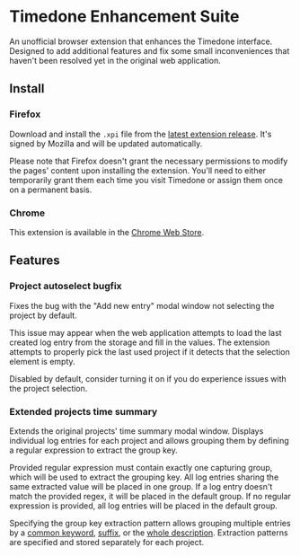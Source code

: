 # Timedone Enhancement Suite

An unofficial browser extension that enhances the Timedone interface. Designed to add additional features and fix some small inconveniences that haven't been resolved yet in the original web application.

## Install

### Firefox

Download and install the `.xpi` file from the [latest extension release](https://github.com/Seregy/timedone-enhancement-suite/releases/latest/). 
It's signed by Mozilla and will be updated automatically.

Please note that Firefox doesn't grant the necessary permissions to modify the pages' content upon installing the extension. You'll need to either temporarily grant them each time you visit Timedone or assign them once on a permanent basis.

### Chrome

This extension is available in the [Chrome Web Store](https://chrome.google.com/webstore/detail/apbfnmaechldmmpifmoojldifceehiin).

## Features

### Project autoselect bugfix

Fixes the bug with the "Add new entry" modal window not selecting the project by default.

This issue may appear when the web application attempts to load the last created log entry from the storage and fill in the values. The extension attempts to properly pick the last used project if it detects that the selection element is empty.

Disabled by default, consider turning it on if you do experience issues with the project selection.

### Extended projects time summary

Extends the original projects' time summary modal window. Displays individual log entries for each project and allows grouping them by defining a regular expression to extract the group key.

Provided regular expression must contain exactly one capturing group, which will be used to extract the grouping key. All log entries sharing the same extracted value will be placed in one group. If a log entry doesn't match the provided regex, it will be placed in the default group. If no regular expression is provided, all log entries will be placed in the default group.

Specifying the group key extraction pattern allows grouping multiple entries by a [common keyword](docs/assets/projects-time/group-keyword.png?raw=1), [suffix](docs/assets/projects-time/group-suffix.png?raw=1), or the [whole description](docs/assets/projects-time/group-full-match.png?raw=1).
Extraction patterns are specified and stored separately for each project.